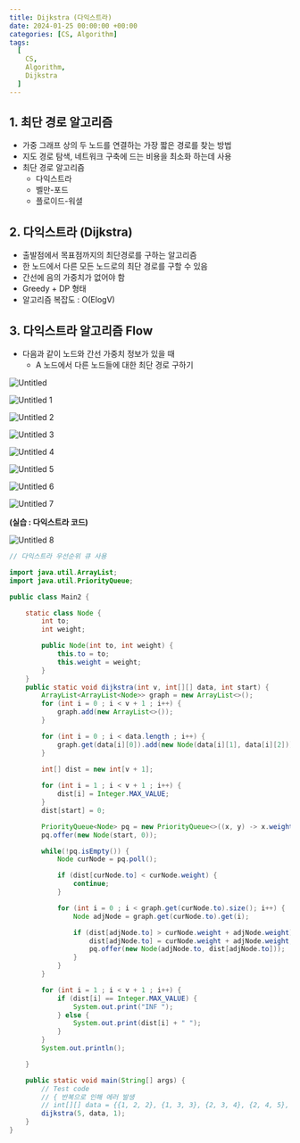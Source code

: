 ```yaml
---
title: Dijkstra (다익스트라)
date: 2024-01-25 00:00:00 +00:00
categories: [CS, Algorithm]
tags:
  [
    CS,
    Algorithm,
    Dijkstra
  ]
---
```


## 1. 최단 경로 알고리즘

- 가중 그래프 상의 두 노드를 연결하는 가장 짧은 경로를 찾는 방법
- 지도 경로 탐색, 네트워크 구축에 드는 비용을 최소화 하는데 사용
- 최단 경로 알고리즘
    - 다익스트라
    - 벨만-포드
    - 플로이드-워셜

## 2. 다익스트라 (Dijkstra)

- 출발점에서 목표점까지의 최단경로를 구하는 알고리즘
- 한 노드에서 다른 모든 노드로의 최단 경로를 구할 수 있음
- 간선에 음의 가중치가 없어야 함
- Greedy + DP 형태
- 알고리즘 복잡도 : O(ElogV)

## 3. 다익스트라 알고리즘 Flow

- 다음과 같이 노드와 간선 가중치 정보가 있을 때
    - A 노드에서 다른 노드들에 대한 최단 경로 구하기

![Untitled](https://github.com/KimHyungkeun/KimHyungkeun.github.io/assets/12759500/4b06afe4-a541-46b8-bfbd-20d547a55449)


![Untitled 1](https://github.com/KimHyungkeun/KimHyungkeun.github.io/assets/12759500/3a5c7388-dfe7-4e46-9044-20035b2245ba)


![Untitled 2](https://github.com/KimHyungkeun/KimHyungkeun.github.io/assets/12759500/56f635cd-9476-4373-acec-16bdc7967f81)


![Untitled 3](https://github.com/KimHyungkeun/KimHyungkeun.github.io/assets/12759500/4c3bc2a5-c79b-40cb-ba19-71215cabeb27)


![Untitled 4](https://github.com/KimHyungkeun/KimHyungkeun.github.io/assets/12759500/ca3bebe5-3c83-424c-827b-92c28256a67f)


![Untitled 5](https://github.com/KimHyungkeun/KimHyungkeun.github.io/assets/12759500/c2419489-1671-42dd-b509-535ce94dc2b1)


![Untitled 6](https://github.com/KimHyungkeun/KimHyungkeun.github.io/assets/12759500/67131f5a-49a2-4bf7-93aa-381564b11562)


![Untitled 7](https://github.com/KimHyungkeun/KimHyungkeun.github.io/assets/12759500/2e924d90-c78f-404a-8d3b-58c023791ff8)


**(실습 : 다익스트라 코드)**

![Untitled 8](https://github.com/KimHyungkeun/KimHyungkeun.github.io/assets/12759500/51b3a4e7-f196-4165-9fd9-b4aa142aa003)


```java
// 다익스트라 우선순위 큐 사용

import java.util.ArrayList;
import java.util.PriorityQueue;

public class Main2 {

    static class Node {
        int to;
        int weight;

        public Node(int to, int weight) {
            this.to = to;
            this.weight = weight;
        }
    }
    public static void dijkstra(int v, int[][] data, int start) {
        ArrayList<ArrayList<Node>> graph = new ArrayList<>();
        for (int i = 0 ; i < v + 1 ; i++) {
            graph.add(new ArrayList<>());
        }

        for (int i = 0 ; i < data.length ; i++) {
            graph.get(data[i][0]).add(new Node(data[i][1], data[i][2]));
        }
        
        int[] dist = new int[v + 1];

        for (int i = 1 ; i < v + 1 ; i++) {
            dist[i] = Integer.MAX_VALUE;
        }
        dist[start] = 0;

        PriorityQueue<Node> pq = new PriorityQueue<>((x, y) -> x.weight - y.weight);
        pq.offer(new Node(start, 0));

        while(!pq.isEmpty()) {
            Node curNode = pq.poll();

            if (dist[curNode.to] < curNode.weight) {
                continue;
            }

            for (int i = 0 ; i < graph.get(curNode.to).size(); i++) {
                Node adjNode = graph.get(curNode.to).get(i);

                if (dist[adjNode.to] > curNode.weight + adjNode.weight) {
                    dist[adjNode.to] = curNode.weight + adjNode.weight;
                    pq.offer(new Node(adjNode.to, dist[adjNode.to]));
                }
            }
        }

        for (int i = 1 ; i < v + 1 ; i++) {
            if (dist[i] == Integer.MAX_VALUE) {
                System.out.print("INF ");
            } else {
                System.out.print(dist[i] + " ");
            }
        }
        System.out.println();

    }

    public static void main(String[] args) {
        // Test code 
        // { 반복으로 인해 에러 발생
        // int[][] data = {{1, 2, 2}, {1, 3, 3}, {2, 3, 4}, {2, 4, 5}, {3, 4, 6}, {5, 1, 1}};
        dijkstra(5, data, 1);
    }
}
```
